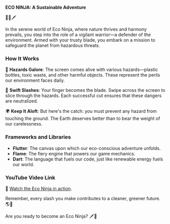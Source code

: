 **ECO NINJA: A Sustainable Adventure**

🌿🔥🗡️

In the serene world of Eco Ninja, where nature thrives and harmony prevails, you step into the role of a vigilant warrior—a defender of the environment. Armed with your trusty blade, you embark on a mission to safeguard the planet from hazardous threats.

### **How It Works**

🌱 **Hazards Galore**: The screen comes alive with various hazards—plastic bottles, toxic waste, and other harmful objects. These represent the perils our environment faces daily.

🔪 **Swift Slashes**: Your finger becomes the blade. Swipe across the screen to slice through the hazards. Each successful cut ensures that these dangers are neutralized.

🌍 **Keep It Aloft**: But here's the catch: you must prevent any hazard from touching the ground. The Earth deserves better than to bear the weight of our carelessness.

### **Frameworks and Libraries**

- **Flutter**: The canvas upon which our eco-conscious adventure unfolds.
- **Flame**: The fiery engine that powers our game mechanics.
- **Dart**: The language that fuels our code, just like renewable energy fuels our world.

### **YouTube Video Link**

🎥 [Watch the Eco Ninja in action](https://www.youtube.com/watch?v=QugMjLrc-G0).



Remember, every slash you make contributes to a cleaner, greener future. 🌎🌿

Are you ready to become an Eco Ninja? 🗡️💚